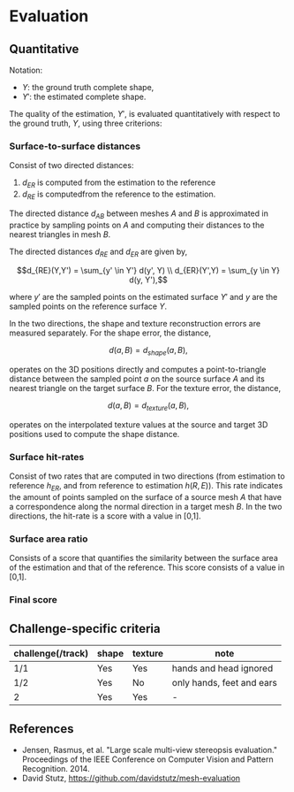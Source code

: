 # Evaluation

## Quantitative

Notation:

- $`Y`$: the ground truth complete shape,
- $`Y'`$: the estimated complete shape.

The quality of the estimation, $`Y'`$, is evaluated quantitatively with respect
to the ground truth, $`Y`$, using three criterions:

### Surface-to-surface distances 

Consist of two directed distances:

1. $`d_{ER}`$ is computed from the estimation to the reference
2. $`d_{RE}`$ is computedfrom the reference to the estimation. 

The directed distance $`d_{AB}`$ between meshes $`A`$ and $`B`$ is
approximated in practice by sampling points on $`A`$ and computing their 
distances to the nearest triangles in mesh $`B`$. 

The directed distances $`d_{RE}`$ and $`d_{ER}`$ are given by, 
```math
d_{RE}(Y,Y') = \sum_{y' \in Y'} d(y', Y) \\
d_{ER}(Y',Y) = \sum_{y \in Y} d(y, Y'),
```
where $`y'`$ are the sampled points on the estimated surface $`Y'`$ and $`y`$ are the sampled points on the reference surface $`Y`$.

In the two directions, the shape and texture reconstruction errors are measured separately.
For the shape error, the distance,
```math
d(a, B) = d_{shape}(a, B),
```
operates on the 3D positions directly and computes a point-to-triangle distance between the sampled point $`a`$ on the source surface $`A`$ and its nearest triangle on the target surface $`B`$.
For the texture error, the distance,
```math
d(a, B)  = d_{texture}(a, B),
```
operates on the interpolated texture values at the source and target 3D positions used to compute the shape distance.


### Surface hit-rates

Consist of two rates that are computed in two directions 
(from estimation to reference $`h_{ER}`$, and from reference to estimation $`h(R,E)`$). This rate 
indicates the amount of points sampled on the surface of a source mesh $`A`$ that have
a correspondence along the normal direction in a target mesh $`B`$. In the two directions, 
the hit-rate is a score with a value in [0,1].


### Surface area ratio

Consists of a score that quantifies the similarity between
the surface area of the estimation and that of the reference. 
This score consists of a value in [0,1].


### Final score


## Challenge-specific criteria

| challenge(/track) | shape | texture | note                      |
| -                 | -     | -       | -                         |
| 1/1               | Yes   | Yes     | hands and head ignored    |
| 1/2               | Yes   | No      | only hands, feet and ears |
| 2                 | Yes   | Yes     | -                         |


## References

- Jensen, Rasmus, et al.
  "Large scale multi-view stereopsis evaluation."
  Proceedings of the IEEE Conference on Computer Vision and Pattern
  Recognition.
  2014.
- David Stutz, https://github.com/davidstutz/mesh-evaluation
